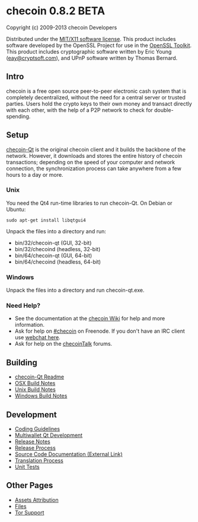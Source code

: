 checoin 0.8.2 BETA 
====================

Copyright (c) 2009-2013 checoin Developers

Distributed under the [MIT/X11 software license](http://www.opensource.org/licenses/mit-license.php).
This product includes software developed by the OpenSSL Project for use in the [OpenSSL Toolkit](http://www.openssl.org/). This product includes
cryptographic software written by Eric Young ([eay@cryptsoft.com](mailto:eay@cryptsoft.com)), and UPnP software written by Thomas Bernard.


Intro
---------------------
checoin is a free open source peer-to-peer electronic cash system that is
completely decentralized, without the need for a central server or trusted
parties.  Users hold the crypto keys to their own money and transact directly
with each other, with the help of a P2P network to check for double-spending.


Setup
---------------------
[checoin-Qt](http://checoin.org/en/download) is the original checoin client and it builds the backbone of the network. However, it downloads and stores the entire history of checoin transactions; depending on the speed of your computer and network connection, the synchronization process can take anywhere from a few hours to a day or more.

### Unix

You need the Qt4 run-time libraries to run checoin-Qt. On Debian or Ubuntu:

	sudo apt-get install libqtgui4

Unpack the files into a directory and run:

- bin/32/checoin-qt (GUI, 32-bit)
- bin/32/checoind (headless, 32-bit)
- bin/64/checoin-qt (GUI, 64-bit)
- bin/64/checoind (headless, 64-bit)



### Windows

Unpack the files into a directory and run checoin-qt.exe.

### Need Help?

* See the documentation at the [checoin Wiki](https://en.checoin.it/wiki/Main_Page)
for help and more information.
* Ask for help on [#checoin](http://webchat.freenode.net?channels=checoin) on Freenode. If you don't have an IRC client use [webchat here](http://webchat.freenode.net?channels=checoin).
* Ask for help on the [checoinTalk](https://checointalk.org/) forums.

Building
---------------------
- [checoin-Qt Readme](readme-qt.md)
- [OSX Build Notes](build-osx.md)
- [Unix Build Notes](build-unix.md)
- [Windows Build Notes](build-msw.md)

Development
---------------------
- [Coding Guidelines](coding.md)
- [Multiwallet Qt Development](multiwallet-qt.md)
- [Release Notes](release-notes.md)
- [Release Process](release-process.md)
- [Source Code Documentation (External Link)](https://dev.visucore.com/checoin/doxygen/)
- [Translation Process](translation_process.md)
- [Unit Tests](unit-tests.md)

Other Pages
---------------------
- [Assets Attribution](assets-attribution.md)
- [Files](files.md)
- [Tor Support](tor.md)